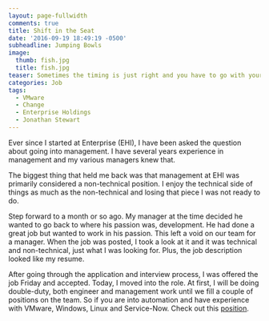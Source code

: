 ```yaml
---
layout: page-fullwidth
comments: true
title: Shift in the Seat
date: '2016-09-19 18:49:19 -0500'
subheadline: Jumping Bowls
image:
  thumb: fish.jpg
  title: fish.jpg
teaser: Sometimes the timing is just right and you have to go with your gut. Such was the case recently. So I took the jump.
categories: Job
tags:
  - VMware
  - Change
  - Enterprise Holdings
  - Jonathan Stewart
---
```


Ever since I started at Enterprise (EHI), I have been asked the question about going into management. I have several years experience in management and my various managers knew that.

The biggest thing that held me back was that management at EHI was primarily considered a non-technical position. I enjoy the technical side of things as much as the non-technical and losing that piece I was not ready to do.

Step forward to a month or so ago. My manager at the time decided he wanted to go back to where his passion was, development. He had done a great job but wanted to work in his passion. This left a void on our team for a manager. When the job was posted, I took a look at it and it was technical and non-technical, just what I was looking for. Plus, the job description looked like my resume.

After going through the application and interview process, I was offered the job Friday and accepted. Today, I moved into the role. At first, I will be doing double-duty, both engineer and management work until we fill a couple of positions on the team. So if you are into automation and have experience with VMware, Windows, Linux and Service-Now. Check out this [position](https://social.icims.com/job/Engineer-3-Systems-Windows-Linux-VMware-Job-US-St-Louis-16951676.html).
